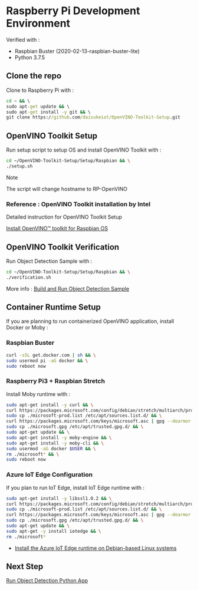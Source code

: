 # Raspberry Pi Development Environment

Verified with :

- Raspbian Buster (2020-02-13-raspbian-buster-lite)
- Python 3.7.5

## Clone the repo

Clone to Raspberry Pi with :

```cmd
cd ~ && \
sudo apt-get update && \
sudo apt-get install -y git && \
git clone https://github.com/daisukeiot/OpenVINO-Toolkit-Setup.git
```

## OpenVINO Toolkit Setup

Run setup script to setup OS and install OpenVINO Toolkit with :

```bash
cd ~/OpenVINO-Toolkit-Setup/Setup/Raspbian && \
./setup.sh
```

> [!NOTE]  
> The script will change hostname to RP-OpenVINO

### Reference : OpenVINO Toolkit installation by Intel

Detailed instruction for OpenVINO Toolkit Setup

[Install OpenVINO™ toolkit for Raspbian OS](https://docs.openvinotoolkit.org/2020.2/_docs_install_guides_installing_openvino_raspbian.html)

## OpenVINO Toolkit Verification

Run Object Detection Sample with :

```bash
cd ~/OpenVINO-Toolkit-Setup/Setup/Raspbian && \
./verification.sh
```

More info : [Build and Run Object Detection Sample](https://docs.openvinotoolkit.org/2020.2/_docs_install_guides_installing_openvino_raspbian.html#run-sample)

## Container Runtime Setup

If you are planning to run containerized OpenVINO application, install Docker or Moby :

### Raspbian Buster

```bash
curl -sSL get.docker.com | sh && \
sudo usermod pi -aG docker && \
sudo reboot now
```

### Raspberry Pi3 + Raspbian Stretch

Install Moby runtime with :

```bash
sudo apt-get install -y curl && \
curl https://packages.microsoft.com/config/debian/stretch/multiarch/prod.list > ./microsoft-prod.list && \
sudo cp ./microsoft-prod.list /etc/apt/sources.list.d/ && \
curl https://packages.microsoft.com/keys/microsoft.asc | gpg --dearmor > microsoft.gpg && \
sudo cp ./microsoft.gpg /etc/apt/trusted.gpg.d/ && \
sudo apt-get update && \
sudo apt-get install -y moby-engine && \
sudo apt-get install -y moby-cli && \
sudo usermod -aG docker $USER && \
rm ./microsoft* && \
sudo reboot now
```

### Azure IoT Edge Configuration

If you plan to run IoT Edge, install IoT Edge runtime with :

```bash
sudo apt-get install -y libssl1.0.2 && \
curl https://packages.microsoft.com/config/debian/stretch/multiarch/prod.list > ./microsoft-prod.list && \
sudo cp ./microsoft-prod.list /etc/apt/sources.list.d/ && \
curl https://packages.microsoft.com/keys/microsoft.asc | gpg --dearmor > microsoft.gpg && \
sudo cp ./microsoft.gpg /etc/apt/trusted.gpg.d/ && \
sudo apt-get update && \
sudo apt-get -y install iotedge && \
rm ./microsoft*
```

- [Install the Azure IoT Edge runtime on Debian-based Linux systems](https://docs.microsoft.com/en-us/azure/iot-edge/how-to-install-iot-edge-linux#install-the-container-runtime)

## Next Step

[Run Object Detection Python App](../../README.md#running-object-detection-python-app)
